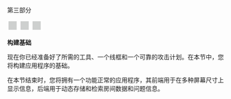 第三部分

![image](img/frontdot.jpg)

**构建基础**

现在你已经准备好了所需的工具、一个线框和一个可靠的攻击计划。在本节中，您将构建应用程序的基础。

在本节结束时，您将拥有一个功能正常的应用程序，其前端用于在多种屏幕尺寸上显示信息，后端用于动态存储和检索房间数据和问题信息。